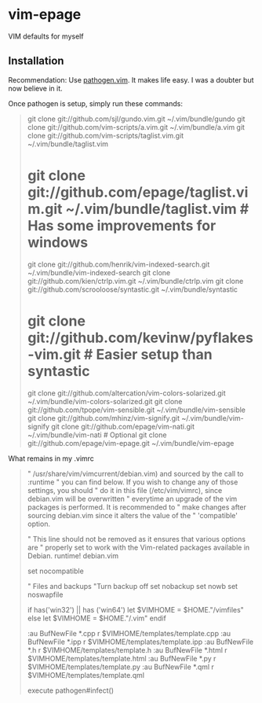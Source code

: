vim-epage
=========

VIM defaults for myself

## Installation

Recommendation: Use [pathogen.vim](https://github.com/tpope/vim-pathogen). It
makes life easy. I was a doubter but now believe in it.

Once pathogen is setup, simply run these commands:

> git clone git://github.com/sjl/gundo.vim.git ~/.vim/bundle/gundo
> git clone git://github.com/vim-scripts/a.vim.git ~/.vim/bundle/a.vim
> git clone git://github.com/vim-scripts/taglist.vim.git ~/.vim/bundle/taglist.vim
> # git clone git://github.com/epage/taglist.vim.git ~/.vim/bundle/taglist.vim # Has some improvements for windows
> git clone git://github.com/henrik/vim-indexed-search.git ~/.vim/bundle/vim-indexed-search
> git clone git://github.com/kien/ctrlp.vim.git ~/.vim/bundle/ctrlp.vim
> git clone git://github.com/scrooloose/syntastic.git  ~/.vim/bundle/syntastic
> # git clone git://github.com/kevinw/pyflakes-vim.git # Easier setup than syntastic
> git clone git://github.com/altercation/vim-colors-solarized.git ~/.vim/bundle/vim-colors-solarized.git
> git clone git://github.com/tpope/vim-sensible.git ~/.vim/bundle/vim-sensible
> git clone git://github.com/mhinz/vim-signify.git ~/.vim/bundle/vim-signify
> git clone git://github.com/epage/vim-nati.git ~/.vim/bundle/vim-nati # Optional
> git clone git://github.com/epage/vim-epage.git ~/.vim/bundle/vim-epage

What remains in my .vimrc
> " /usr/share/vim/vimcurrent/debian.vim) and sourced by the call to :runtime
> " you can find below.  If you wish to change any of those settings, you should
> " do it in this file (/etc/vim/vimrc), since debian.vim will be overwritten
> " everytime an upgrade of the vim packages is performed.  It is recommended to
> " make changes after sourcing debian.vim since it alters the value of the
> " 'compatible' option.
>
> " This line should not be removed as it ensures that various options are
> " properly set to work with the Vim-related packages available in Debian.
> runtime! debian.vim
>
> set nocompatible
>
> " Files and backups
> "Turn backup off
> set nobackup
> set nowb
> set noswapfile
>
> if has('win32') || has ('win64')
>     let $VIMHOME = $HOME."/vimfiles"
> else
>     let $VIMHOME = $HOME."/.vim"
> endif
>
> :au BufNewFile *.cpp r $VIMHOME/templates/template.cpp
> :au BufNewFile *.ipp r $VIMHOME/templates/template.ipp
> :au BufNewFile *.h r $VIMHOME/templates/template.h
> :au BufNewFile *.html r $VIMHOME/templates/template.html
> :au BufNewFile *.py r $VIMHOME/templates/template.py
> :au BufNewFile *.qml r $VIMHOME/templates/template.qml
>
> execute pathogen#infect()
